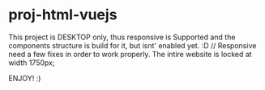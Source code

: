 # proj-html-vuejs

This project is DESKTOP only, thus responsive is Supported and the components structure is build for it, but isnt' enabled yet. :D 
// Responsive need a few fixes in order to work properly.
The intire website is locked at width 1750px; 

ENJOY!  :)
